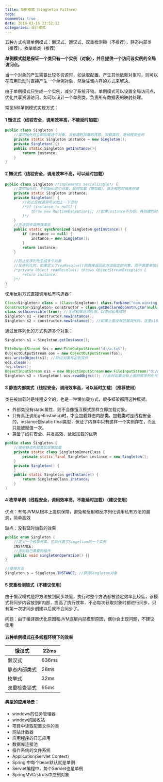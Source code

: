 ```yaml
---
title: 单例模式（Singleton Pattern）
tags:
comments: true
date: 2018-03-16 23:52:12
categories: 设计模式
---
```


五种方式构建单例模式：懒汉式，饿汉式，双重检测锁（不推荐），静态内部类（推荐），枚举单类（推荐）

<!-- more -->

**单例模式就是保证一个类只有一个实例（对象），并且提供一个访问该实例的全局访问点。**

当一个对象的产生需要比较多资源时，如读取配置、产生其他依赖对象时，则可以在应用启动时直接产生一个单例对象，然后驻留内存的方式来解决。

由于单例模式只生成一个实例，减少了系统开销。单例模式可以设置全局访问点，优化共享资源访问，如可以设计一个单例类，负责所有数据表的映射处理。

常见5种单例模式实现方式：

#### 1 饿汉式（线程安全，调用效率高，不能延时加载）

```java
public class Singleton {
    //类初始化时立即加载这个对象，没有延时加载的优势，加载类时，是线程安全的
    private static Singleton instance = new Singleton();
    private Singleton(){}
    public static Singleton getInstance(){
        return instance;
    }
}
```



#### 2 懒汉式（线程安全，调用效率不高，可以延时加载）

```java
public class Singleton /*implements Serializable*/ {
    //类初始化时，不初始化这个对象，延时加载（懒加载），真正用的时候再创建
    private static Singleton instance;
    private Singleton() {
        //防止反射漏洞可以加上一下语句
        /*if (instance != null) {
            throw new RuntimeException(); //如果instance不为空，再创建的时候抛出异常
        }*/
    }
    //方法同步调用效率低
    public static synchronized Singleton getInstance() {
        if (instance == null) {
            instance = new Singleton();
        }
        return instance;
    }
    
    //防止反序列化生成多个对象
    //反序列化时，如果定义了reaResolve()则直接返回此方法指定的对象，而不需要单独创建新对象
    /*private Object readResolve() throws ObjectStreamException {
        return instance;
    }*/
}
```

使用反射方式直接调用私有构造器：

```java
Class<Singleton> class = (Class<Singleton>) class.forName("com.xinxing.Singleton");
Constructor<Singleton> constructor = class.getDeclaredConstructor(null);
class.setAccessible(true); //关闭权限访问检测，以访问私有成员
Singleton s1 = constructor.newInstance();
Singleton s2 = constructor.newInstance(); //如果上面没有防漏洞代码，这里s1和s2不相等
```

通过反序列化的方式构造多个对象：

```java
Singleton s1 = Singleton.getInstance();

FileOutputStream fos = new FileOutputStream("d:/a.txt");
OubjectOutputStream oos = new ObjectOutputStream(fos);
oos.writeObject(s1); //将s1对象写出到文件
oos.close();
fos.close();
ObjectInputStream ois = new ObjectInputStream(new FileInputStream("d:/a.txt"));
Singleton s2 = (Singleton) ois.readObject(); //此时如果没有上面的房序列化代码，这里的s1和s2不同
```



#### 3 静态内部类式（线程安全，调用效率高，可以延时加载）（推荐使用）

类在被加载时是线程安全的，也是一种懒加载方式，很多框架都用这种框架。

- 外部类没有static属性，则不会像饿汉模式那样立即加载对象。
- 只有真正调用getInstanc()时，才会加载静态内部类，加载类时是线程安全的，instance是static final类型，保证了内存中只有这样一个实例存在，而且只能被赋值一次。
- 兼备了线程安全、并发高效、延迟加载的优势

```java
public class Singleton {
    //使用静态内部类实现懒加载
    private static class SingletonInnerClass {
        private static final Singleton instance = new Singleton();
    }
    private Singleton() {
    }
    public static Singleton getInstance() {
        return SingletonClass.instance;
    }
}
```



#### 4 枚举单例（线程安全，调用效率高，不能延时加载）（建议使用）

优点：有句JVM从根本上提供保障，避免和反射和反序列化调用私有方法的漏洞，简单高效

缺点：没有延时加载的效果

```java
public enum Singleton {
    //定义一个枚举元素，它就代表了Singelton的一个实例
    INSTANCE;
    //添加自己需要的操作
    public void singletonOperation() {}
}

//使用方法
Singleton s = Singleton.INSTANCE; //获得Singleton对象
```



#### 5 双重检测锁式（不建议使用）

由于懒汉模式是将方法放到同步块里，执行时整个方法都被锁定效率比较低，该模式将同步内容放到if内部，提高了执行效率，不必每次获取对象时都进行同步，只有第一次才同步创建以后就不会同步了。

问题：由于编译器优化原因和JVM底层内部模型原因，偶尔会出现问题，不建议使用

#### 五种单例模式在多线程环境下的效率

| 饿汉式       | 22ms  |
| ------------ | ----- |
| 懒汉式       | 636ms |
| 静态内部类式 | 28ms  |
| 枚举式       | 32ms  |
| 双重检查锁式 | 65ms  |

#### 典型的应用场景：

- windows的任务管理器
- window的回收站
- 项目中读取配置文件的类
- 网站计数器
- 应用程序的日志应用
- 数据库连接池
- 操作系统的文件系统
- Application(Servlet Context）
- Spring 中每个bean默认就是单例
- Servlet编程中，每个Servlet也是单例
- SpringMVC/struts中控制对象